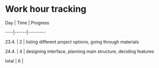 # Work hour tracking


Day | Time | Progress

----|------|---------

23.4. | 2 | listing different project options, going through materials

24.4. | 4 | designing interface, planning main structure, deciding features

total | 6 |
